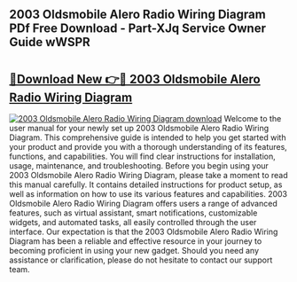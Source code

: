 ## 2003 Oldsmobile Alero Radio Wiring Diagram PDf Free Download - Part-XJq Service Owner Guide wWSPR

# <h2><a href="http://dfklz4.blite.top/?on=2003+Oldsmobile+Alero+Radio+Wiring+Diagram">🔗Download New 👉🔴 2003 Oldsmobile Alero Radio Wiring Diagram</a></h2>

[![2003 Oldsmobile Alero Radio Wiring Diagram download](https://i.imgur.com/lujVjoI.png)](http://dfklz4.blite.top/?on=2003+Oldsmobile+Alero+Radio+Wiring+Diagram)
Welcome to the user manual for your newly set up 2003 Oldsmobile Alero Radio Wiring Diagram. This comprehensive guide is intended to help you get started with your product and provide you with a thorough understanding of its features, functions, and capabilities. You will find clear instructions for installation, usage, maintenance, and troubleshooting. Before you begin using your 2003 Oldsmobile Alero Radio Wiring Diagram, please take a moment to read this manual carefully. It contains detailed instructions for product setup, as well as information on how to use its various features and capabilities. 2003 Oldsmobile Alero Radio Wiring Diagram offers users a range of advanced features, such as virtual assistant, smart notifications, customizable widgets, and automated tasks, all easily controlled through the user interface. Our expectation is that the 2003 Oldsmobile Alero Radio Wiring Diagram has been a reliable and effective resource in your journey to becoming proficient in using your new gadget. Should you need any assistance or clarification, please do not hesitate to contact our support team.
